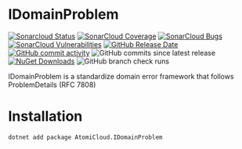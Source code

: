 # IDomainProblem

[![Sonarcloud Status](https://sonarcloud.io/api/project_badges/measure?project=AtomiCloud_carboxylic.boron&metric=alert_status)](https://sonarcloud.io/dashboard?id=AtomiCloud_carboxylic.boron )
[![SonarCloud Coverage](https://sonarcloud.io/api/project_badges/measure?project=AtomiCloud_carboxylic.boron&metric=coverage)](https://sonarcloud.io/component_measures/metric/coverage/list?id=AtomiCloud_carboxylic.boron)
[![SonarCloud Bugs](https://sonarcloud.io/api/project_badges/measure?project=AtomiCloud_carboxylic.boron&metric=bugs)](https://sonarcloud.io/component_measures/metric/reliability_rating/list?id=AtomiCloud_carboxylic.boron)
[![SonarCloud Vulnerabilities](https://sonarcloud.io/api/project_badges/measure?project=AtomiCloud_carboxylic.boron&metric=vulnerabilities)](https://sonarcloud.io/component_measures/metric/security_rating/list?id=AtomiCloud_carboxylic.boron)
[![GitHub Release Date](https://img.shields.io/github/release-date/AtomiCloud/carboxylic.boron)](https://github.com/AtomiCloud/carboxylic.boron/releases)
[![GitHub commit activity](https://img.shields.io/github/commit-activity/m/AtomiCloud/carboxylic.boron)](https://github.com/AtomiCloud/carboxylic.boron/commits/main)
![GitHub commits since latest release](https://img.shields.io/github/commits-since/AtomiCloud/carboxylic.boron/latest)
[![NuGet Downloads](https://img.shields.io/nuget/dt/AtomiCloud.IDomainProblem)](https://www.nuget.org/packages/AtomiCloud.IDomainProblem)
![GitHub branch check runs](https://img.shields.io/github/check-runs/AtomiCloud/carboxylic.boron/main)


IDomainProblem is a standardize domain error framework that follows ProblemDetails (RFC 7808)

# Installation

```bash
dotnet add package AtomiCloud.IDomainProblem
```
